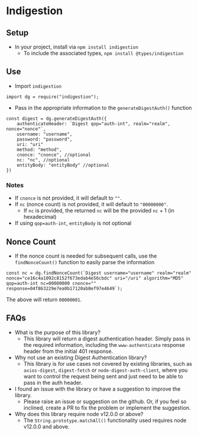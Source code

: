 # Indigestion

## Setup

- In your project, install via `npm install indigestion`
  - To include the associated types, `npm install @types/indigestion`

## Use

- Import `indigestion`

```
import dg = require("indigestion");
```

- Pass in the appropriate information to the `generateDigestAuth()` function

```
const digest = dg.generateDigestAuth({
    authenticateHeader: `Digest qop="auth-int", realm="realm", nonce="nonce"`,
    username: "username",
    password: "password",
    uri: "uri"
    method: "method",
    cnonce: "cnonce", //optional
    nc: "nc", //optional
    entityBody: "entityBody" //optional
})
```

### Notes

- If `cnonce` is not provided, it will default to `""`.
- If `nc` (nonce count) is not provided, it will default to `"00000000"`.
  - If `nc` is provided, the returned `nc` will be the provided `nc` + 1 (in hexadecimal)
- If using `qop=auth-int`, `entityBody` is not optional

## Nonce Count

- If the nonce count is needed for subsequent calls, use the `findNonceCount()` function to easily parse the information

```
const nc = dg.findNonceCount(`Digest username="username" realm="realm" nonce="ce16c4a1092c8152f673edab4e56cbdc" uri="/uri" algorithm="MD5" qop=auth-int nc=00000000 cnonce="" response=04f863229e7ea0b17120ab0ef97e4649`);
```

The above will return `00000001`.

## FAQs

- What is the purpose of this library?
  - This library will return a digest authentication header. Simply pass in the required information, including the `www-authenticate` response header from the initial 401 response.
- Why not use an existing Digest Authentication library?
  - This library is for use cases not covered by existing libraries, such as `axios-digest`, `digest-fetch` or `node-digest-auth-client`, where you want to control the request being sent and just need to be able to pass in the auth header.
- I found an issue with the library or have a suggestion to improve the library.
  - Please raise an issue or suggestion on the github. Or, if you feel so inclined, create a PR to fix the problem or implement the suggestion.
- Why does this library require node v12.0.0 or above?
  - The `String.prototype.matchAll()` functionality used requires node v12.0.0 and above.
